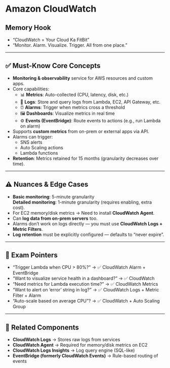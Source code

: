 # Amazon CloudWatch

## Memory Hook
- “CloudWatch = Your Cloud Ka FitBit”
- “Monitor. Alarm. Visualize. Trigger. All from one place.”

---

## ✅ Must-Know Core Concepts

- **Monitoring & observability** service for AWS resources and custom apps.
- Core capabilities:
  - 📊 **Metrics**: Auto-collected (CPU, latency, disk, etc.)
  - 📜 **Logs**: Store and query logs from Lambda, EC2, API Gateway, etc.
  - ⏰ **Alarms**: Trigger when metrics cross a threshold
  - 🖼️ **Dashboards**: Visualize metrics in real time
  - ⚙️ **Events (EventBridge)**: Route events to actions (e.g., run Lambda on alarm)
- Supports **custom metrics** from on-prem or external apps via API.
- Alarms can trigger:
  - SNS alerts
  - Auto Scaling actions
  - Lambda functions
- **Retention**: Metrics retained for 15 months (granularity decreases over time).

---

## ⚠️ Nuances & Edge Cases

- **Basic monitoring**: 5-minute granularity  
  **Detailed monitoring**: 1-minute granularity (requires enabling, extra cost).
- For EC2 memory/disk metrics → Need to install **CloudWatch Agent**.
- Can **log data from on-prem servers** too.
- Alarms don’t work on logs directly — you must use **CloudWatch Logs + Metric Filters**.
- **Log retention** must be explicitly configured — defaults to “never expire”.

---

## 🧠 Exam Pointers

- “Trigger Lambda when CPU > 80%?” → ✅ CloudWatch Alarm + EventBridge
- “Want to visualize service health in a dashboard?” → ✅ CloudWatch
- “Need metrics for Lambda execution time?” → ✅ CloudWatch Metrics
- “Want to alert on ‘error’ string in log?” → ✅ CloudWatch Logs + Metric Filter + Alarm
- “Auto-scale based on average CPU”? → ✅ CloudWatch + Auto Scaling Group

---

## 🧩 Related Components

- **CloudWatch Logs** → Stores raw logs from services
- **CloudWatch Agent** → Required for memory/disk metrics on EC2
- **CloudWatch Logs Insights** → Log query engine (SQL-like)
- **EventBridge (formerly CloudWatch Events)** → Rule-based routing of events

